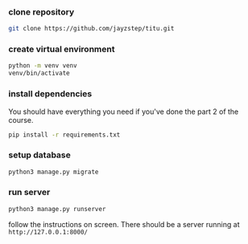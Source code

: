 ### clone repository
```bash
git clone https://github.com/jayzstep/titu.git
```

### create virtual environment

```bash
python -m venv venv
venv/bin/activate
```

### install dependencies
You should have everything you need if you've done the part 2 of the course.

```bash
pip install -r requirements.txt
```

### setup database

```bash
python3 manage.py migrate
```

### run server
```bash
python3 manage.py runserver
```

follow the instructions on screen. There should be a server running at `http://127.0.0.1:8000/`




